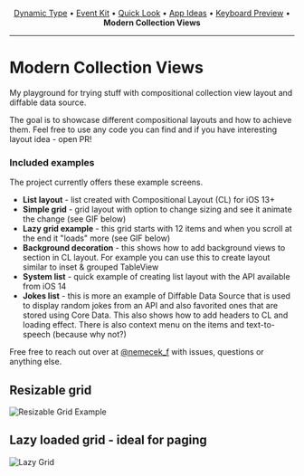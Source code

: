 <p align="center">
  <a href="https://github.com/nemecek-filip/DynamicType-ReferenceApp">Dynamic Type</a> &bull;
  <a href="https://github.com/nemecek-filip/EKEventKit.Example">Event Kit</a>  &bull;
  <a href="https://github.com/nemecek-filip/QLPreviewController.Example">Quick Look</a> 	&bull;
  <a href="https://github.com/nemecek-filip/App-ideas">App Ideas</a> &bull;
  <a href="https://github.com/nemecek-filip/KeyboardPreview.iOS">Keyboard Preview</a>
  &bull;
  <b>Modern Collection Views</b>
</p>

----

# Modern Collection Views

My playground for trying stuff with compositional collection view layout and diffable data source.

The goal is to showcase different compositional layouts and how to achieve them. Feel free to use any code you can find and if you have interesting layout idea - open PR!


### Included examples

The project currently offers these example screens.

* **List layout** - list created with Compositional Layout (CL) for iOS 13+
* **Simple grid** - grid layout with option to change sizing and see it animate the change (see GIF below)
* **Lazy grid example** - this grid starts with 12 items and when you scroll at the end it "loads" more (see GIF below)
* **Background decoration** - this shows how to add background views to section in CL layout. For example you can use this to create layout similar to inset & grouped TableView
* **System list** - quick example of creating list layout with the API available from iOS 14
* **Jokes list** - this is more an example of Diffable Data Source that is used to display random jokes from an API and also favorited ones that are stored using Core Data. This also shows how to add headers to CL and loading effect. There is also context menu on the items and text-to-speech (because why not?)



Free free to reach out over at [@nemecek_f](https://twitter.com/nemecek_f) with issues, questions or anything else.

## Resizable grid

![Resizable Grid Example](https://nemecek.be/media/images/CDPResizableGrid.gif)

## Lazy loaded grid - ideal for paging

![Lazy Grid](https://nemecek.be/media/images/CDPLazyGrid.gif)